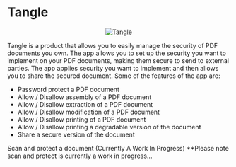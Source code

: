 # Tangle
<div align="center">
<a href="[https://heroku.com/deploy](https://appgallery.huawei.com/app/C106042971?sharePrepath=ag&locale=en_GB&source=appshare&subsource=C106042971&shareTo=com.google.android.apps.messaging&shareFrom=appmarket&shareIds=daca0d79f91e4b10afb10d677731e5fa_com.google.android.apps.messaging&callType=SHARE)">
  <img  align="center"  src="https://pbs.twimg.com/media/FTsrbttXwAAJkKG?format=jpg&name=small" alt="Tangle">
</a>
</div>  

Tangle is a product that allows you to easily manage the security of PDF documents you own. The app allows you to set up the security you want to implement on your PDF documents, making them secure to send to external parties. The app applies security you want to implement and then allows you to share the secured document. Some of the features of the app are:  
* Password protect a PDF document 
* Allow / Disallow assembly of a PDF document 
* Allow / Disallow extraction of a PDF document 
* Allow / Disallow modification of a PDF document 
* Allow / Disallow printing of a PDF document 
* Allow / Disallow printing a degradable version of the document 
* Share a secure version of the document 

Scan and protect a document (Currently A Work In Progress)  **Please note scan and protect is currently a work in progress...
